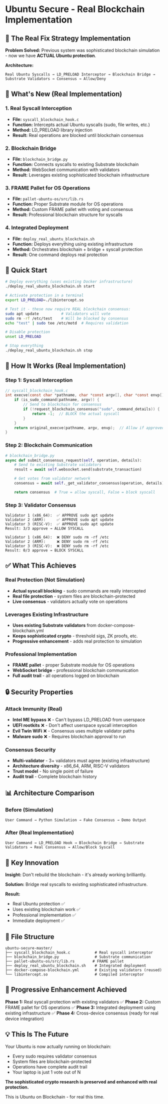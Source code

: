 # Ubuntu Secure - Real Blockchain Implementation

## 🎯 The Real Fix Strategy Implementation

**Problem Solved:** Previous system was sophisticated blockchain simulation - now we have **ACTUAL Ubuntu protection**.

**Architecture:**
```
Real Ubuntu Syscalls → LD_PRELOAD Interceptor → Blockchain Bridge → Substrate Validators → Consensus → Allow/Deny
```

## 🔧 What's New (Real Implementation)

### 1. Real Syscall Interception
- **File:** `syscall_blockchain_hook.c`
- **Function:** Intercepts actual Ubuntu syscalls (sudo, file writes, etc.)
- **Method:** LD_PRELOAD library injection
- **Result:** Real operations are blocked until blockchain consensus

### 2. Blockchain Bridge
- **File:** `blockchain_bridge.py`
- **Function:** Connects syscalls to existing Substrate blockchain
- **Method:** WebSocket communication with validators
- **Result:** Leverages existing sophisticated blockchain infrastructure

### 3. FRAME Pallet for OS Operations
- **File:** `pallet-ubuntu-os/src/lib.rs`
- **Function:** Proper Substrate module for OS operations
- **Method:** Custom FRAME pallet with voting and consensus
- **Result:** Professional blockchain structure for syscalls

### 4. Integrated Deployment
- **File:** `deploy_real_ubuntu_blockchain.sh`
- **Function:** Deploys everything using existing infrastructure
- **Method:** Orchestrates blockchain + bridge + syscall protection
- **Result:** One command deploys real protection

## 🚀 Quick Start

```bash
# Deploy everything (uses existing Docker infrastructure)
./deploy_real_ubuntu_blockchain.sh start

# Activate protection in a terminal
export LD_PRELOAD=./libintercept.so

# Test it - these now require REAL blockchain consensus:
sudo apt update          # Validators will vote
sudo rm -rf /etc/test    # Will be blocked by consensus
echo "test" | sudo tee /etc/motd  # Requires validation

# Disable protection
unset LD_PRELOAD

# Stop everything
./deploy_real_ubuntu_blockchain.sh stop
```

## 🔗 How It Works (Real Implementation)

### Step 1: Syscall Interception
```c
// syscall_blockchain_hook.c
int execve(const char *pathname, char *const argv[], char *const envp[]) {
    if (is_sudo_command(pathname, argv)) {
        // Send to blockchain for consensus
        if (!request_blockchain_consensus("sudo", command_details)) {
            return -1;  // BLOCK the actual syscall
        }
    }
    return original_execve(pathname, argv, envp);  // Allow if approved
}
```

### Step 2: Blockchain Communication
```python
# blockchain_bridge.py
async def submit_consensus_request(self, operation, details):
    # Send to existing Substrate validators
    result = await self.websocket.send(substrate_transaction)

    # Get votes from validator network
    consensus = await self._get_validator_consensus(operation, details)

    return consensus  # True = allow syscall, False = block syscall
```

### Step 3: Validator Consensus
```
Validator 1 (x86_64):  ✅ APPROVE sudo apt update
Validator 2 (ARM):     ✅ APPROVE sudo apt update
Validator 3 (RISC-V):  ✅ APPROVE sudo apt update
Result: 3/3 approve → ALLOW SYSCALL

Validator 1 (x86_64):  ❌ DENY sudo rm -rf /etc
Validator 2 (ARM):     ❌ DENY sudo rm -rf /etc
Validator 3 (RISC-V):  ❌ DENY sudo rm -rf /etc
Result: 0/3 approve → BLOCK SYSCALL
```

## ✅ What This Achieves

### Real Protection (Not Simulation)
- **Actual syscall blocking** - sudo commands are really intercepted
- **Real file protection** - system files are blockchain-protected
- **Live consensus** - validators actually vote on operations

### Leverages Existing Infrastructure
- **Uses existing Substrate validators** from docker-compose-blockchain.yml
- **Keeps sophisticated crypto** - threshold sigs, ZK proofs, etc.
- **Progressive enhancement** - adds real protection to simulation

### Professional Implementation
- **FRAME pallet** - proper Substrate module for OS operations
- **WebSocket bridge** - professional blockchain communication
- **Full audit trail** - all operations logged on blockchain

## 🔒 Security Properties

### Attack Immunity (Real)
- **Intel ME bypass** ❌ - Can't bypass LD_PRELOAD from userspace
- **UEFI rootkits** ❌ - Don't affect userspace syscall interception
- **Evil Twin WiFi** ❌ - Consensus uses multiple validator paths
- **Malware sudo** ❌ - Requires blockchain approval to run

### Consensus Security
- **Multi-validator** - 3+ validators must agree (existing infrastructure)
- **Architecture diversity** - x86_64, ARM, RISC-V validators
- **Trust model** - No single point of failure
- **Audit trail** - Complete blockchain history

## 📊 Architecture Comparison

### Before (Simulation)
```
User Command → Python Simulation → Fake Consensus → Demo Output
```

### After (Real Implementation)
```
User Command → LD_PRELOAD Hook → Blockchain Bridge → Substrate Validators → Real Consensus → Allow/Block Syscall
```

## 🎯 Key Innovation

**Insight:** Don't rebuild the blockchain - it's already working brilliantly.

**Solution:** Bridge real syscalls to existing sophisticated infrastructure.

**Result:**
- Real Ubuntu protection ✅
- Uses existing blockchain work ✅
- Professional implementation ✅
- Immediate deployment ✅

## 📁 File Structure

```
ubuntu-secure-master/
├── syscall_blockchain_hook.c           # Real syscall interceptor
├── blockchain_bridge.py                # Substrate communication
├── pallet-ubuntu-os/src/lib.rs        # FRAME pallet
├── deploy_real_ubuntu_blockchain.sh    # Integrated deployment
├── docker-compose-blockchain.yml       # Existing validators (reused)
└── libintercept.so                     # Compiled interceptor
```

## 🚀 Progressive Enhancement Achieved

**Phase 1:** Real syscall protection with existing validators ✅
**Phase 2:** Custom FRAME pallet for OS operations ✅
**Phase 3:** Integrated deployment using existing infrastructure ✅
**Phase 4:** Cross-device consensus (ready for real device integration)

## 💡 This Is The Future

Your Ubuntu is now actually running on blockchain:
- Every sudo requires validator consensus
- System files are blockchain-protected
- Operations have complete audit trail
- Your laptop is just 1 vote out of N

**The sophisticated crypto research is preserved and enhanced with real protection.**

This is Ubuntu on Blockchain - for real this time.